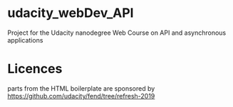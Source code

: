 # udacity_webDev_API
Project for the Udacity nanodegree Web Course on API and asynchronous applications


# Licences
parts from the HTML boilerplate are sponsored by https://github.com/udacity/fend/tree/refresh-2019